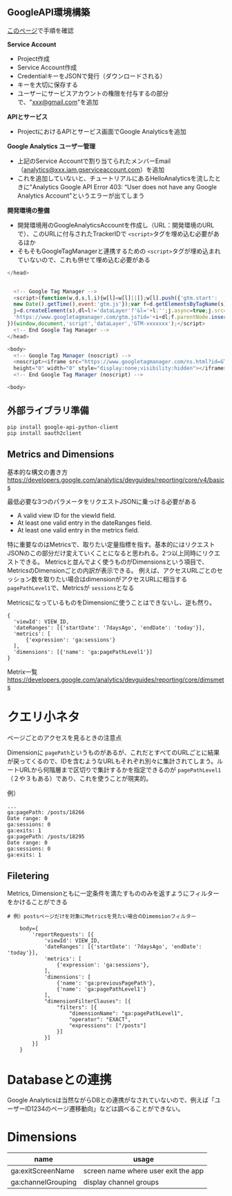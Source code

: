## GoogleAPI環境構築

[このページ](https://developers.google.com/analytics/devguides/reporting/core/v4/quickstart/service-py)で手順を確認

**Service Account**

* Project作成
* Service Account作成
* CredentialキーをJSONで発行（ダウンロードされる）
* キーを大切に保存する
* ユーザーにサービスアカウントの権限を付与するの部分で、"xxx@gmail.com"を追加

**APIとサービス**

* ProjectにおけるAPIとサービス画面でGoogle Analyticsを追加

**Google Analytics ユーザー管理**

* 上記のService Accountで割り当てられたメンバーEmail（analytics@xxx.iam.gserviceaccount.com）を追加
* これを追加していないと、チュートリアルにあるHelloAnalyticsを流したときに"Analytics Google API Error 403: “User does not have any Google Analytics Account"というエラーが出てしまう

**開発環境の整備**

* 開発環境用のGoogleAnalyticsAccountを作成し（URL：開発環境のURLで）、このURLに付与されたTrackerIDで `<script>`タグを埋め込む必要があるほか
* そもそもGoogleTagManagerと連携するための `<script>`タグが埋め込まれていないので、これも併せて埋め込む必要がある

```js
</head>


  <!-- Google Tag Manager -->
  <script>(function(w,d,s,l,i){w[l]=w[l]||[];w[l].push({'gtm.start':
  new Date().getTime(),event:'gtm.js'});var f=d.getElementsByTagName(s)[0],
  j=d.createElement(s),dl=l!='dataLayer'?'&l='+l:'';j.async=true;j.src=
  'https://www.googletagmanager.com/gtm.js?id='+i+dl;f.parentNode.insertBefore(j,f);
})(window,document,'script','dataLayer','GTM-xxxxxxx');</script>
  <!-- End Google Tag Manager -->
</head>

<body>
  <!-- Google Tag Manager (noscript) -->
  <noscript><iframe src="https://www.googletagmanager.com/ns.html?id=GTM-xxxxxxx"
  height="0" width="0" style="display:none;visibility:hidden"></iframe></noscript>
  <!-- End Google Tag Manager (noscript) -->

<body>
```


## 外部ライブラリ準備

```
pip install google-api-python-client
pip install oauth2client
```

## Metrics and Dimensions

基本的な構文の書き方
https://developers.google.com/analytics/devguides/reporting/core/v4/basics

最低必要な3つのパラメータをリクエストJSONに乗っける必要がある

* A valid view ID for the viewId field.
* At least one valid entry in the dateRanges field.
* At least one valid entry in the metrics field.

特に重要なのはMetricsで、取りたい定量指標を指す。基本的にはリクエストJSONのこの部分だけ変えていくことになると思われる。2つ以上同時にリクエストできる。
Metricsと並んでよく使うものがDimensionsという項目で、MetricsのDimensionごとの内訳が表示できる。
例えば、アクセスURLごとのセッション数を取りたい場合はdimensionがアクセスURLに相当する `pagePathLevel1`で、Metricsが `sessions`となる

MetricsになっているものをDimensionに使うことはできないし、逆も然り。

```
{
  'viewId': VIEW_ID,
  'dateRanges': [{'startDate': '7daysAgo', 'endDate': 'today'}],
  'metrics': [
      {'expression': 'ga:sessions'}
  ],
  'dimensions': [{'name': 'ga:pagePathLevel1'}]
}

```


Metrix一覧
https://developers.google.com/analytics/devguides/reporting/core/dimsmets


# クエリ小ネタ

ページごとのアクセスを見るときの注意点

Dimensionに `pagePath`というものがあるが、これだとすべてのURLごとに結果が戻ってくるので、IDを含むようなURLもそれぞれ別々に集計されてしまう。ルートURLから何階層まで区切りで集計するかを指定できるのが `pagePathLevel1`（２や３もある）であり、これを使うことが現実的。

例）
```
...
ga:pagePath: /posts/18266
Date range: 0
ga:sessions: 0
ga:exits: 1
ga:pagePath: /posts/18295
Date range: 0
ga:sessions: 0
ga:exits: 1

```

## Filetering

Metrics, Dimensionともに一定条件を満たすもののみを返すようにフィルターをかけることができる

```
# 例）postsページだけを対象にMetricsを見たい場合のDimemsionフィルター

    body={
        'reportRequests': [{
            'viewId': VIEW_ID,
            'dateRanges': [{'startDate': '7daysAgo', 'endDate': 'today'}],
            'metrics': [
                {'expression': 'ga:sessions'},
            ],
            'dimensions': [
                {'name': 'ga:previousPagePath'},
                {'name': 'ga:pagePathLevel1'}
            ],
            "dimensionFilterClauses": [{
                "filters": [{
                    "dimensionName": "ga:pagePathLevel1",
                    "operator": "EXACT",
                    "expressions": ["/posts"]
                }]
            }]
        }]
    }
```

# Databaseとの連携

Google Analyticsは当然ながらDBとの連携がなされていないので、例えば「ユーザーID1234のページ遷移動向」などは調べることができない。


# Dimensions

name|usage
----------|-----------
ga:exitScreenName|screen name where user exit the app
ga:channelGrouping|display channel groups
